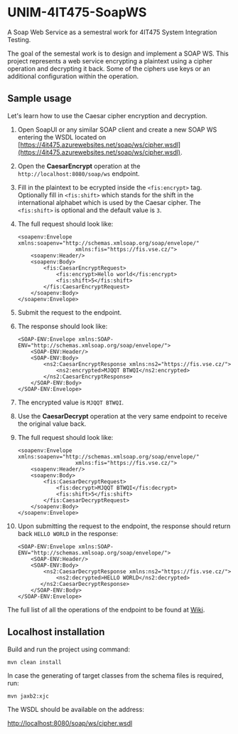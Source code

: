 # UNIM-4IT475-SoapWS

A Soap Web Service as a semestral work for 4IT475 System Integration Testing.

The goal of the semestal work is to design and implement a SOAP WS. This project represents a web service encrypting a plaintext using a cipher operation and decrypting it back. Some of the ciphers use keys or an additional configuration within the operation.

## Sample usage

Let's learn how to use the Caesar cipher encryption and decryption.

 1. Open SoapUI or any similar SOAP client and create a new SOAP WS entering the WSDL located on [https://4it475.azurewebsites.net/soap/ws/cipher.wsdl](https://4it475.azurewebsites.net/soap/ws/cipher.wsdl). 
 2. Open the **CaesarEncrypt** operation at the `http://localhost:8080/soap/ws` endpoint.
 3. Fill in the plaintext to be ecrypted inside the `<fis:encrypt>` tag. Optionally fill in `<fis:shift>` which stands for the shift in the international alphabet which is used by the Caesar cipher. The `<fis:shift>` is optional and the default value is `3`.
 4. The full request should look like:
 
        <soapenv:Envelope xmlns:soapenv="http://schemas.xmlsoap.org/soap/envelope/" 
                          xmlns:fis="https://fis.vse.cz/">
            <soapenv:Header/>
            <soapenv:Body>
                <fis:CaesarEncryptRequest>
                    <fis:encrypt>Hello world</fis:encrypt>
                    <fis:shift>5</fis:shift>
                </fis:CaesarEncryptRequest>
            </soapenv:Body>
        </soapenv:Envelope>
       
 5. Submit the request to the endpoint.
 6. The response should look like:
 
        <SOAP-ENV:Envelope xmlns:SOAP-ENV="http://schemas.xmlsoap.org/soap/envelope/">
            <SOAP-ENV:Header/>
            <SOAP-ENV:Body>
                <ns2:CaesarEncryptResponse xmlns:ns2="https://fis.vse.cz/">
                    <ns2:encrypted>MJQQT BTWQI</ns2:encrypted>
                </ns2:CaesarEncryptResponse>
            </SOAP-ENV:Body>
        </SOAP-ENV:Envelope>

 7. The encrypted value is `MJQQT BTWQI`.
 8. Use the **CaesarDecrypt** operation at the very same endpoint to receive the original value back.
 9. The full request should look like:
 
        <soapenv:Envelope xmlns:soapenv="http://schemas.xmlsoap.org/soap/envelope/" 
                          xmlns:fis="https://fis.vse.cz/">
            <soapenv:Header/>
            <soapenv:Body>
                <fis:CaesarDecryptRequest>
                    <fis:decrypt>MJQQT BTWQI</fis:decrypt>
                    <fis:shift>5</fis:shift>
                </fis:CaesarDecryptRequest>
            </soapenv:Body>
        </soapenv:Envelope>
 10. Upon submitting the request to the endpoint, the response should return back `HELLO WORLD` in the response:
 
         <SOAP-ENV:Envelope xmlns:SOAP-ENV="http://schemas.xmlsoap.org/soap/envelope/">
             <SOAP-ENV:Header/>
             <SOAP-ENV:Body>
                 <ns2:CaesarDecryptResponse xmlns:ns2="https://fis.vse.cz/">
                     <ns2:decrypted>HELLO WORLD</ns2:decrypted>
                </ns2:CaesarDecryptResponse>
             </SOAP-ENV:Body>
         </SOAP-ENV:Envelope>

The full list of all the operations of the endpoint to be found at [Wiki](https://github.com/NicharNET/UNIM-4IT475-SoapWS/wiki).

## Localhost installation

Build and run the project using command:

`mvn clean install`

In case the generating of target classes from the schema files is required, run:

`mvn jaxb2:xjc`

The WSDL should be available on the address:

[http://localhost:8080/soap/ws/cipher.wsdl](http://localhost:8080/soap/ws/cipher.wsdl)
